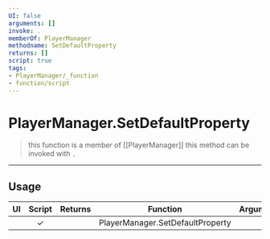 ```yaml
---
UI: false
arguments: []
invoke: .
memberOf: PlayerManager
methodname: SetDefaultProperty
returns: []
script: true
tags:
- PlayerManager/_function
- function/script
---
```

# PlayerManager.SetDefaultProperty
> this function is a member of [[PlayerManager]]
> this method can be invoked with `.`
-----
## Usage
|  UI | Script | Returns | Function | Arguments |
|:---:|:------:|-------:|:--------:|:---------|
| |✓||PlayerManager.SetDefaultProperty||
